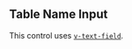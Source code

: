 <!-- @id LaEGC0DvaORhURUz3AQwbx -->
## Table Name Input

This control uses [`v-text-field`](https://vuetifyjs.com/en/components/text-fields/).

&nbsp;